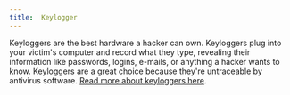 ```yaml
---
title:  Keylogger
---
```

Keyloggers are the best hardware a hacker can own. Keyloggers plug into your victim's computer and record what they type, revealing their information like passwords, logins, e-mails, or anything a hacker wants to know. Keyloggers are a great choice because they're untraceable by antivirus software. [Read more about keyloggers here](/tutorials/key-logging).
